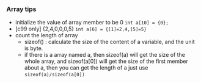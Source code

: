 ### Array tips
- initialize the value of array member to be 0 `int a[10] = {0};`
- [c99 only] {2,4,0,0,0,5} `int a[6] = {[1]=2,4,[5]=5}`
- count the length of array
	+ sizeof() : calculate the size of the content of a variable, and the unit is byte.
	+ if there is a array named a, then sizeof(a) will get the size of the whole array, and sizeof(a[0]) will get the size of the first member about a, then you can get the length of a just use `sizeof(a)/sizeof(a[0])`


